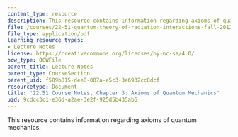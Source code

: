 ```yaml
---
content_type: resource
description: This resource contains information regarding axioms of quantum mechanics.
file: /courses/22-51-quantum-theory-of-radiation-interactions-fall-2012/9cdcc3c1e36da2ae3e2f925d5b435ab6_MIT22_51F12_Ch3.pdf
file_type: application/pdf
learning_resource_types:
- Lecture Notes
license: https://creativecommons.org/licenses/by-nc-sa/4.0/
ocw_type: OCWFile
parent_title: Lecture Notes
parent_type: CourseSection
parent_uid: f589b815-dee8-087a-e5c3-3e6932cc8dcf
resourcetype: Document
title: '22.51 Course Notes, Chapter 3: Axioms of Quantum Mechanics'
uid: 9cdcc3c1-e36d-a2ae-3e2f-925d5b435ab6
---
```

This resource contains information regarding axioms of quantum mechanics.